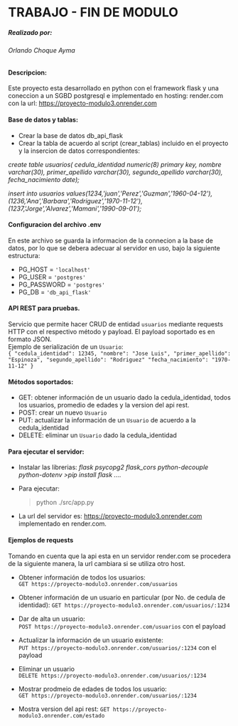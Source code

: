 # TRABAJO  - FIN DE MODULO

##### Realizado por: 
###### *Orlando Choque Ayma*
#### Descripcion:
Este proyecto esta desarrollado en python con el framework flask y una coneccion a un SGBD postgresql e implementado en hosting: render.com con la url:
https://proyecto-modulo3.onrender.com

#### Base de datos y tablas:

* Crear la base de datos db_api_flask
* Crear la tabla de acuerdo al script (crear_tablas) incluido en el proyecto y la insercion de datos correspondientes:


*create table usuarios(
cedula_identidad numeric(8) primary key,
nombre varchar(30),
primer_apellido varchar(30),
segundo_apellido varchar(30),
fecha_nacimiento date);*

*insert into usuarios values(1234,'juan','Perez','Guzman','1960-04-12'),
(1236,'Ana','Barbara','Rodriguez','1970-11-12'),
(1237,'Jorge','Alvarez','Mamani','1990-09-01');*

#### Configuracion del archivo .env

En este archivo se guarda la informacion de la connecion a la base de datos, por lo que se debera adecuar al servidor en uso, bajo la siguiente estructura:

* PG_HOST = `'localhost'`
* PG_USER = `'postgres'`
* PG_PASSWORD = `'postgres'`
* PG_DB = `'db_api_flask'`




#### API REST para pruebas.  
Servicio que permite hacer CRUD de entidad `usuarios` mediante requests HTTP con el respectivo método y payload.
El payload soportado es en formato JSON.  
Ejemplo de serialización de un `Usuario`:  
``
{
    "cedula_identidad": 12345,
    "nombre": "Jose Luis",
    "primer_apellido": "Espinoza",
    "segundo_apellido": "Rodriguez"
    "fecha_nacimiento": "1970-11-12"
}
``

#### Métodos soportados:
* GET: obtener información de un usuario dado la cedula_identidad, todos los usuarios, promedio de edades y la version del api rest. 
* POST: crear un nuevo `Usuario`
* PUT: actualizar la información de un `Usuario` de acuerdo a la cedula_identidad
* DELETE: eliminar un `Usuario` dado la cedula_identidad

#### Para ejecutar el servidor:
* Instalar las librerias:
  *flask
psycopg2
flask_cors
python-decouple 
python-dotenv*
*>pip install flask ....*
* Para ejecutar:
  >python ./src/app.py
    
* La url del servidor es:
   https://proyecto-modulo3.onrender.com implementado en render.com.
   
#### Ejemplos  de requests
Tomando en cuenta que la api esta en un servidor render.com se procedera de la siguiente manera, la url cambiara si se utiliza otro host.
* Obtener información de todos los usuarios:  
`GET https://proyecto-modulo3.onrender.com/usuarios` 

* Obtener información de un usuario  en particular (por No. de cedula de identidad): 
  `GET https://proyecto-modulo3.onrender.com/usuarios/:1234` 

* Dar de alta un usuario:  
`POST https://proyecto-modulo3.onrender.com/usuarios` 
con el payload

* Actualizar la información de un usuario existente:  
`PUT https://proyecto-modulo3.onrender.com/usuarios/:1234` 
con el payload 

* Eliminar un usuario  
`DELETE https://proyecto-modulo3.onrender.com/usuarios/:1234`

* Mostrar prodmeio de edades de todos los usuario:  
`GET https://proyecto-modulo3.onrender.com/usuarios/:1234`

* Mostra version del api rest:
`GET https://proyecto-modulo3.onrender.com/estado`


